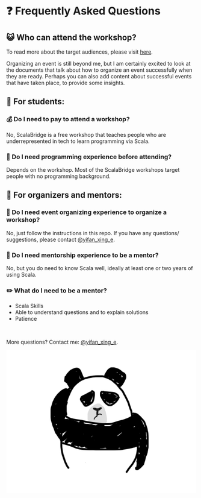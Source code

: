 # :question: Frequently Asked Questions

## :smiley_cat: Who can attend the workshop?
To read more about the target audiences, please visit [here](../who-can-attend.md).

Organizing an event is still beyond me, but I am certainly excited to look at the documents that talk about how to organize an event successfully when they are ready. Perhaps you can also add content about successful events that have taken place, to provide some insights.

## :school_satchel: For students:

### :moneybag: Do I need to pay to attend a workshop?
No, ScalaBridge is a free workshop that teaches people who are underrepresented in tech to learn programming via Scala.

### :flashlight: Do I need programming experience before attending?
Depends on the workshop. Most of the ScalaBridge workshops target people with no programming background.


## :school: For organizers and mentors:

### :mega: Do I need event organizing experience to organize a workshop?
No, just follow the instructions in this repo. If you have any questions/ suggestions, please contact [@yifan_xing_e](https://twitter.com/yifan_xing_e).

### :scroll: Do I need mentorship experience to be a mentor?
No, but you do need to know Scala well, ideally at least one or two years of using Scala.


### :pencil2: What do I need to be a mentor?
- Scala Skills
- Able to understand questions and to explain solutions
- Patience

<br>

More questions? Contact me: [@yifan_xing_e](https://twitter.com/yifan_xing_e).

![Huh?](../images/IMG_4775.JPG)